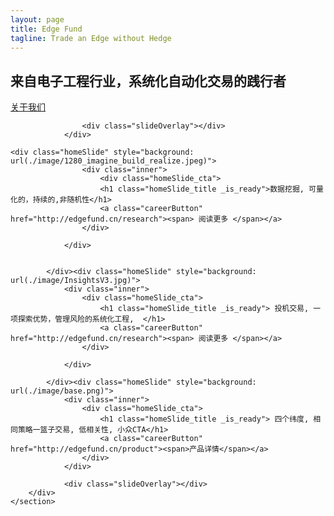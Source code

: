 ```yaml
---
layout: page
title: Edge Fund 
tagline: Trade an Edge without Hedge 
---
```


  <!-- Styles -->
  <link rel="stylesheet" media="all" href="./image/site.min.css" type="text/css">
  <!-- Modernizr -->
  <script src="./image/modernizr.min.js"></script>

<div class="contentWrapper">
    <section class="homepage-slideshow-section">
        <div data-js-component="homeSlideShow" class="home-slideshow">
                <div class="homeSlide" style="background: url(./image/aitrading.jpg)">
                     <div class="inner">
                       <div class="homeSlide_cta">
                        <h1 class="homeSlide_title _is_ready"> 来自电子工程行业，系统化自动化交易的践行者</h1>
                        <a class="careerButton" href="http://edgefund.cn/about"><span> 关于我们 </span></a>
                     </div>
                </div>

                	<div class="slideOverlay"></div>
                </div>

	<div class="homeSlide" style="background: url(./image/1280_imagine_build_realize.jpeg)">
                	<div class="inner">
                    	<div class="homeSlide_cta">
                        <h1 class="homeSlide_title _is_ready">数据挖掘, 可量化的，持续的,非随机性</h1>
                        <a class="careerButton" href="http://edgefund.cn/research"><span> 阅读更多 </span></a>
                    </div>
                    
                </div>


            </div><div class="homeSlide" style="background: url(./image/InsightsV3.jpg)">
                <div class="inner">
                    <div class="homeSlide_cta">
                        <h1 class="homeSlide_title _is_ready"> 投机交易, 一项探索优势，管理风险的系统化工程,  </h1>
                        <a class="careerButton" href="http://edgefund.cn/research"><span> 阅读更多 </span></a>
                    </div>
                    
                </div>

            </div><div class="homeSlide" style="background: url(./image/base.png)">
                <div class="inner">
                    <div class="homeSlide_cta">
                        <h1 class="homeSlide_title _is_ready"> 四个纬度, 相同策略一篮子交易, 低相关性, 小众CTA</h1>
                        <a class="careerButton" href="http://edgefund.cn/product"><span>产品详情</span></a>
                    </div>
                </div>
                
                <div class="slideOverlay"></div>
        </div>
    </section>
</div><!-- /.contentWrapper -->

<script src="https://www.twosigma.com/static/js/build/site.min.js?v=9"></script>
